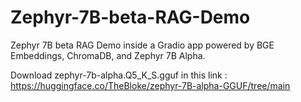 # Zephyr-7B-beta-RAG-Demo
Zephyr 7B beta RAG Demo inside a Gradio app powered by BGE Embeddings, ChromaDB, and Zephyr 7B Alpha.

Download zephyr-7b-alpha.Q5_K_S.gguf in this link : https://huggingface.co/TheBloke/zephyr-7B-alpha-GGUF/tree/main
